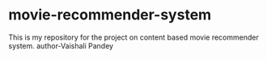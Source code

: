 # movie-recommender-system
This is my repository for the project on content based movie recommender system.
author-Vaishali Pandey
